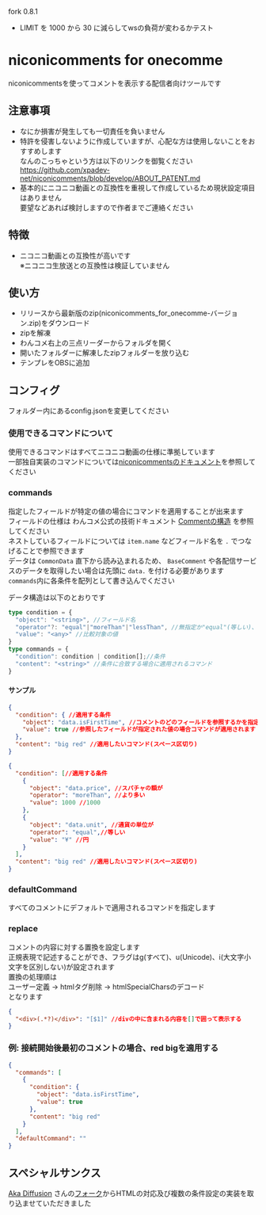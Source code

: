 fork 0.8.1
- LIMIT を 1000 から 30 に減らしてwsの負荷が変わるかテスト

# niconicomments for onecomme


niconicommentsを使ってコメントを表示する配信者向けツールです

## 注意事項
- なにか損害が発生しても一切責任を負いません
- 特許を侵害しないように作成していますが、心配な方は使用しないことをおすすめします  
なんのこっちゃという方は以下のリンクを御覧ください  
  https://github.com/xpadev-net/niconicomments/blob/develop/ABOUT_PATENT.md
- 基本的にニコニコ動画との互換性を重視して作成しているため現状設定項目はありません  
要望などあれば検討しますので作者までご連絡ください

## 特徴
- ニコニコ動画との互換性が高いです  
※ニコニコ生放送との互換性は検証していません

## 使い方
- リリースから最新版のzip(niconicomments_for_onecomme-バージョン.zip)をダウンロード
- zipを解凍
- わんコメ右上の三点リーダーからフォルダを開く
- 開いたフォルダーに解凍したzipフォルダーを放り込む
- テンプレをOBSに追加

## コンフィグ

フォルダー内にあるconfig.jsonを変更してください  
### 使用できるコマンドについて
使用できるコマンドはすべてニコニコ動画の仕様に準拠しています    
一部独自実装のコマンドについては[niconicommentsのドキュメント](https://xpadev-net.github.io/niconicomments/#commands)を参照してください

### commands

指定したフィールドが特定の値の場合にコマンドを適用することが出来ます  
フィールドの仕様は わんコメ公式の技術ドキュメント [Commentの構造](https://onecomme.com/docs/developer/comment-json) を参照してください  
ネストしているフィールドについては `item.name` などフィールド名を `.` でつなげることで参照できます  
データは `CommonData` 直下から読み込まれるため、 `BaseComment` や各配信サービスのデータを取得したい場合は先頭に `data.` を付ける必要があります  
`commands`内に各条件を配列として書き込んでください

データ構造は以下のとおりです
```typescript
type condition = {
  "object": "<string>", //フィールド名
  "operator"?: "equal"|"moreThan"|"lessThan", //無指定か"equal"(等しい)、"moreThan"(より多い)、"lessThan"(未満)のいずれかを指定することができます。指定しなかった場合はequalとして処理されます
  "value": "<any>" //比較対象の値
}
type commands = {
  "condition": condition | condition[];//条件
  "content": "<string>" //条件に合致する場合に適用されるコマンド
}
```
#### サンプル
```json
{
  "condition": { //適用する条件
    "object": "data.isFirstTime", //コメントのどのフィールドを参照するかを指定してください
    "value": true //参照したフィールドが指定された値の場合コマンドが適用されます
  },
  "content": "big red" //適用したいコマンド(スペース区切り)
}
```
```json
{
  "condition": [//適用する条件
    { 
      "object": "data.price", //スパチャの額が
      "operator": "moreThan", //より多い
      "value": 1000 //1000
    },
    {
      "object": "data.unit", //通貨の単位が
      "operator": "equal",//等しい
      "value": "¥" //円
    }
  ],
  "content": "big red" //適用したいコマンド(スペース区切り)
}
```

### defaultCommand
すべてのコメントにデフォルトで適用されるコマンドを指定します

### replace
コメントの内容に対する置換を設定します  
正規表現で記述することができ、フラグはg(すべて)、u(Unicode)、i(大文字小文字を区別しない)が設定されます  
置換の処理順は  
ユーザー定義 → htmlタグ削除 → htmlSpecialCharsのデコード  
となります
```json
{
  "<div>(.*?)</div>": "[$1]" //divの中に含まれる内容を[]で囲って表示する
}
```

### 例: 接続開始後最初のコメントの場合、red bigを適用する
```json
{
  "commands": [
    {
      "condition": {
        "object": "data.isFirstTime",
        "value": true
      },
      "content": "big red"
    }
  ],
  "defaultCommand": ""
}
```


## スペシャルサンクス
[Aka Diffusion](https://github.com/aka7774) さんの[フォーク](https://github.com/aka7774/niconicomments-for-onecomme)からHTMLの対応及び複数の条件設定の実装を取り込ませていただきました
